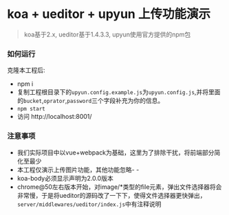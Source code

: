 # koa + ueditor + upyun 上传功能演示

> koa基于2.x, ueditor基于1.4.3.3, upyun使用官方提供的npm包

### 如何运行
克隆本工程后:
* npm i
* 复制工程根目录下的`upyun.config.example.js`为`upyun.config.js`,并将里面的`bucket`,`oprator`,`password`三个字段补充为你的信息。
* `npm start`
* 访问 http://localhost:8001/

### 注意事项
* 我们实际项目中以vue+webpack为基础，这里为了排除干扰，将前端部分简化至最少
* 本工程仅演示上传图片功能，其他功能忽略- -
* koa-body必须显示声明为2.0.0版本
* chrome@50左右版本开始，对image/*类型的file元素，弹出文件选择器将会非常慢，于是将ueditor的源码改了一下下，使得文件选择器更快弹出，`server/middlewares/ueditor/index.js`中有注释说明



